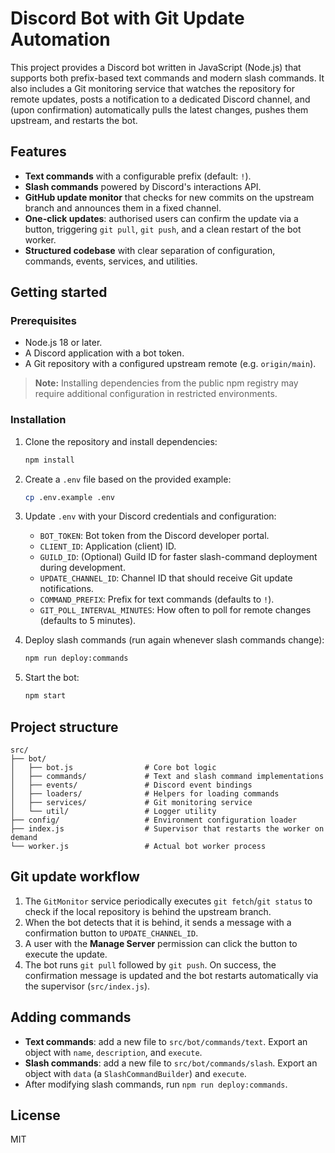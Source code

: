 # Discord Bot with Git Update Automation

This project provides a Discord bot written in JavaScript (Node.js) that supports both prefix-based text commands and modern slash commands. It also includes a Git monitoring service that watches the repository for remote updates, posts a notification to a dedicated Discord channel, and (upon confirmation) automatically pulls the latest changes, pushes them upstream, and restarts the bot.

## Features

- **Text commands** with a configurable prefix (default: `!`).
- **Slash commands** powered by Discord's interactions API.
- **GitHub update monitor** that checks for new commits on the upstream branch and announces them in a fixed channel.
- **One-click updates**: authorised users can confirm the update via a button, triggering `git pull`, `git push`, and a clean restart of the bot worker.
- **Structured codebase** with clear separation of configuration, commands, events, services, and utilities.

## Getting started

### Prerequisites

- Node.js 18 or later.
- A Discord application with a bot token.
- A Git repository with a configured upstream remote (e.g. `origin/main`).

> **Note:** Installing dependencies from the public npm registry may require additional configuration in restricted environments.

### Installation

1. Clone the repository and install dependencies:

   ```bash
   npm install
   ```

2. Create a `.env` file based on the provided example:

   ```bash
   cp .env.example .env
   ```

3. Update `.env` with your Discord credentials and configuration:

   - `BOT_TOKEN`: Bot token from the Discord developer portal.
   - `CLIENT_ID`: Application (client) ID.
   - `GUILD_ID`: (Optional) Guild ID for faster slash-command deployment during development.
   - `UPDATE_CHANNEL_ID`: Channel ID that should receive Git update notifications.
   - `COMMAND_PREFIX`: Prefix for text commands (defaults to `!`).
   - `GIT_POLL_INTERVAL_MINUTES`: How often to poll for remote changes (defaults to 5 minutes).

4. Deploy slash commands (run again whenever slash commands change):

   ```bash
   npm run deploy:commands
   ```

5. Start the bot:

   ```bash
   npm start
   ```

## Project structure

```
src/
├── bot/
│   ├── bot.js                # Core bot logic
│   ├── commands/             # Text and slash command implementations
│   ├── events/               # Discord event bindings
│   ├── loaders/              # Helpers for loading commands
│   ├── services/             # Git monitoring service
│   └── util/                 # Logger utility
├── config/                   # Environment configuration loader
├── index.js                  # Supervisor that restarts the worker on demand
└── worker.js                 # Actual bot worker process
```

## Git update workflow

1. The `GitMonitor` service periodically executes `git fetch`/`git status` to check if the local repository is behind the upstream branch.
2. When the bot detects that it is behind, it sends a message with a confirmation button to `UPDATE_CHANNEL_ID`.
3. A user with the **Manage Server** permission can click the button to execute the update.
4. The bot runs `git pull` followed by `git push`. On success, the confirmation message is updated and the bot restarts automatically via the supervisor (`src/index.js`).

## Adding commands

- **Text commands**: add a new file to `src/bot/commands/text`. Export an object with `name`, `description`, and `execute`.
- **Slash commands**: add a new file to `src/bot/commands/slash`. Export an object with `data` (a `SlashCommandBuilder`) and `execute`.
- After modifying slash commands, run `npm run deploy:commands`.

## License

MIT
